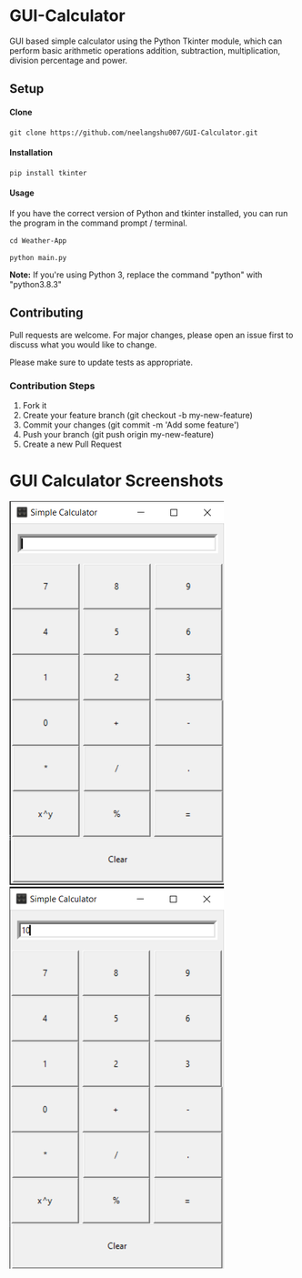 # GUI-Calculator
 GUI based simple calculator using the Python Tkinter module, which can perform basic arithmetic operations addition, subtraction, multiplication, division percentage and power.

## Setup

#### Clone

```
git clone https://github.com/neelangshu007/GUI-Calculator.git
```

#### Installation
```
pip install tkinter
```

#### Usage

If you have the correct version of Python and tkinter installed, you can run the program in the command prompt / terminal.
```
cd Weather-App
```
```
python main.py
```
**Note:** If you're using Python 3, replace the command "python" with "python3.8.3"

## Contributing

Pull requests are welcome. For major changes, please open an issue first to discuss what you would like to change.

Please make sure to update tests as appropriate.

### Contribution Steps
1. Fork it
2. Create your feature branch (git checkout -b my-new-feature)
3. Commit your changes (git commit -m 'Add some feature')
4. Push your branch (git push origin my-new-feature)
5. Create a new Pull Request


 # GUI Calculator Screenshots
 ![](Screenshots/SS1.png)
  ![](Screenshots/SS2.png)
 
